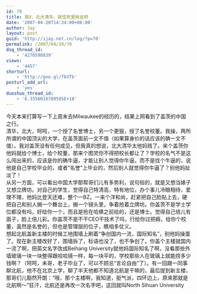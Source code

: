 ```yaml
---
id: 70
title: 我X，北大清华，就往死里贱去吧
date: '2007-04-20T14:34:00+08:00'
author: Jay
layout: post
guid: 'http://ijay.net.cn/log/?p=70'
permalink: /2007/04/20/70
dsq_thread_id:
    - '4270598839'
views:
    - '4457'
shorturl:
    - 'http://goo.gl/fbVTb'
posturl_add_url:
    - 'yes'
duoshuo_thread_id:
    - '6.3356016789595E+18'
---
```


<div>今天本来打算写一下上周末去Milwaukee的经历的，结果上网看到了盖茨的中国之行。</div>
<div> </div>
<div>清华，北大，呵呵，一个授了名誉博士，另一个更狠，授了名誉校董。我操，两所所谓的中国顶尖的大学，在盖茨面前一文不值（如果算身价的话应该的确一文不值）。我对盖茨没有任何成见，但我真的想说，北大清华太他妈贱了。来个盖茨你他妈就给个博士，给个校董，那来个图灵你不得把校长都让了？学校的名气不是这么闯出来的，应该是你的确牛逼，才能让别人觉得你牛逼，而不是找个牛逼的，说他是自己学校毕业的，或者“名誉”上毕业的，然后别人就觉得你牛逼了？别他妈扯淡了！</div>
<div> </div>
<div>从另一方面，可以看出中国大学那帮哥们儿有多势利，说句俗的，就是又想当婊子又想立牌坊。对自己的学生，觉得自己特清高，特有地位，办个事儿冷眼相待，爱理不理，他妈比登天还难，整个一BZ。一来个洋和尚，赶紧把自己脸贴上去，硬把自己和别人搁一个舞台上，搁一个镜头里，争着抢着立牌坊。你盖茨不是学士学位都没有吗，好给你一个，而且是抢在哈佛之前给的，还是博士。觉得自己倍儿有面子，脸上倍儿彩。你盖茨不是不干CEO干技术了吗，行给你过把瘾，给你个校董，虽然是名誉的，但也是管理层的位子，瞧咱多仗义。</div>
<div> </div>
<div>想起北航盖新主楼的时候工地围墙上刷着“争创国内一流，国际知名”，别他妈操蛋了。现在新主楼改好了，围墙拆了，标语也没了，也不争创了。你盖个主楼就国内一流了啊，把英文名字改成Beihang University就他妈国际知名了啊，没看那些外墙玻璃一块一块整得跟哈哈镜一样，每一块平的，学校那些人在玻璃上就能捞多少钱啊？（呵呵，未哥，老子毕业了，可以不顾忌“言论自由”了）。有一回跟一同事聊北航，他不在北京上学，聊了半天他都不知道北航是干嘛的，最后提到新主楼，那哥们儿豁然开朗：“哦，那个主楼啊，我知道，挺气派，四环边上，原来那就是北航啊～”狂汗，北航还是再改一次名字吧，这回就叫North Sihuan University</div>